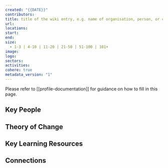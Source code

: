 ```yaml
---
created: "{{DATE}}"
contributors: 
title: title of the wiki entry, e.g. name of organisation, person, or concept
url: 
locations: 
start: 
end: 
size:
  - 1-3 | 4-10 | 11-20 | 21-50 | 51-100 | 101+
image: 
logo: 
sectors: 
activities: 
cohere: true
metadata_version: "1"
---
```

Please refer to [[profile-documentation]] for guidance on how to fill in this page.

## Key People

## Theory of Change

## Key Learning Resources

## Connections









